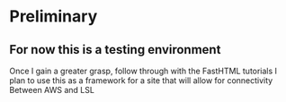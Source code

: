 # Preliminary

## For now this is a **testing** environment

Once I gain a greater grasp, follow through with the FastHTML tutorials
I plan to use this as a framework for a site that will allow for connectivity
Between AWS and LSL
